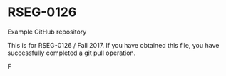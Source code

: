 # RSEG-0126
Example GitHub repository

This is for RSEG-0126 / Fall 2017. If you have obtained
this file, you have successfully completed a git pull
operation.

F